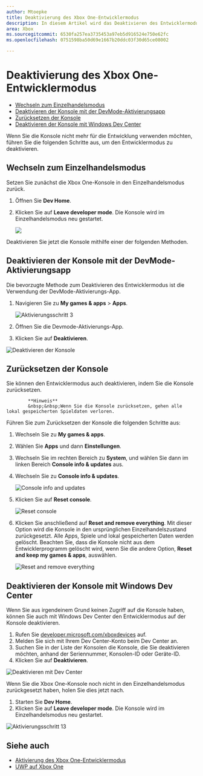 ```yaml
---
author: Mtoepke
title: Deaktivierung des Xbox One-Entwicklermodus
description: In diesem Artikel wird das Deaktivieren des Entwicklermodus beschrieben.
area: Xbox
ms.sourcegitcommit: 6530fa257ea3735453a97eb5d916524e750e62fc
ms.openlocfilehash: 0751598ba50d69e1667b20ddc03f30d65ce08002

---
```


# Deaktivierung des Xbox One-Entwicklermodus

* [Wechseln zum Einzelhandelsmodus](#switch-to-retail-mode)
* [Deaktivieren der Konsole mit der DevMode-Aktivierungsapp](#deactivate-your-console-using-the-dev-mode-activation-app)  
* [Zurücksetzen der Konsole](#reset-your-console)
* [Deaktivieren der Konsole mit Windows Dev Center](#deactivate-your-console-using-windows-dev-center)

Wenn Sie die Konsole nicht mehr für die Entwicklung verwenden möchten, führen Sie die folgenden Schritte aus, um den Entwicklermodus zu deaktivieren.

## Wechseln zum Einzelhandelsmodus
Setzen Sie zunächst die Xbox One-Konsole in den Einzelhandelsmodus zurück.

1. Öffnen Sie **Dev Home**.
2. Klicken Sie auf **Leave developer mode**.  Die Konsole wird im Einzelhandelsmodus neu gestartet.  

   ![](images/deactivation-leave-dev-mode.png)

Deaktivieren Sie jetzt die Konsole mithilfe einer der folgenden Methoden.

## Deaktivieren der Konsole mit der DevMode-Aktivierungsapp

Die bevorzugte Methode zum Deaktivieren des Entwicklermodus ist die Verwendung der DevMode-Aktivierungs-App. 

1. Navigieren Sie zu **My games & apps** > **Apps**.
  
   ![Aktivierungsschritt 3](images/activation-step-3.png)    
   
2.  Öffnen Sie die Devmode-Aktivierungs-App.    
3.  Klicken Sie auf **Deaktivieren**.
  
![Deaktivieren der Konsole](images/deactivation-app.png)

## Zurücksetzen der Konsole

Sie können den Entwicklermodus auch deaktivieren, indem Sie die Konsole zurücksetzen.  

> 
            **Hinweis**
            &nbsp;&nbsp;Wenn Sie die Konsole zurücksetzen, gehen alle lokal gespeicherten Spieldaten verloren.

Führen Sie zum Zurücksetzen der Konsole die folgenden Schritte aus:

1.  Wechseln Sie zu **My games & apps**.  
2.  Wählen Sie **Apps** und dann **Einstellungen**.  
3.  Wechseln Sie im rechten Bereich zu **System**, und wählen Sie dann im linken Bereich **Console info & updates** aus.  
4.  Wechseln Sie zu **Console info & updates**.  
   
    ![Console info and updates](images/deactivation-console-info-updates.png)  
    
5.  Klicken Sie auf **Reset console**.
    
    ![Reset console](images/deactivation-reset-console.png)
    
6.  Klicken Sie anschließend auf **Reset and remove everything**. Mit dieser Option wird die Konsole in den ursprünglichen Einzelhandelszustand zurückgesetzt.  Alle Apps, Spiele und lokal gespeicherten Daten werden gelöscht. Beachten Sie, dass die Konsole nicht aus dem Entwicklerprogramm gelöscht wird, wenn Sie die andere Option, **Reset and keep my games & apps**, auswählen.  
   
    ![Reset and remove everything](images/deactivation-reset-remove.png)

## Deaktivieren der Konsole mit Windows Dev Center

Wenn Sie aus irgendeinem Grund keinen Zugriff auf die Konsole haben, können Sie auch mit Windows Dev Center den Entwicklermodus auf der Konsole deaktivieren.

1. Rufen Sie [developer.microsoft.com/xboxdevices](https://developer.microsoft.com/xboxdevices) auf.    
2. Melden Sie sich mit Ihrem Dev Center-Konto beim Dev Center an.    
3. Suchen Sie in der Liste der Konsolen die Konsole, die Sie deaktivieren möchten, anhand der Seriennummer, Konsolen-ID oder Geräte-ID.  
4. Klicken Sie auf **Deaktivieren**.  
  
![Deaktivieren mit Dev Center](images/deactivation-devcenter.png)

Wenn Sie die Xbox One-Konsole noch nicht in den Einzelhandelsmodus zurückgesetzt haben, holen Sie dies jetzt nach.

1. Starten Sie **Dev Home**.
2. Klicken Sie auf **Leave developer mode**.  Die Konsole wird im Einzelhandelsmodus neu gestartet.

![Aktivierungsschritt 13](images/deactivation-leave-dev-mode.png)

## Siehe auch
- [Aktivierung des Xbox One-Entwicklermodus](devkit-activation.md)
- [UWP auf Xbox One](index.md)



<!--HONumber=Jun16_HO4-->


